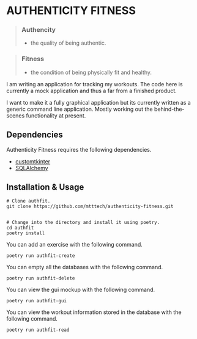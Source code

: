 # AUTHENTICITY FITNESS

> ### Authencity
> - the quality of being authentic.

> ### Fitness
> - the condition of being physically fit and healthy.

I am writing an application for tracking my workouts. The code here is currently a mock application and thus a far from a finished product.

I want to make it a fully graphical application but its currently written as a generic command line application. Mostly working out the behind-the-scenes functionality at present.


## Dependencies

Authenticity Fitness requires the following dependencies.

* [customtkinter](https://github.com/TomSchimansky/CustomTkinter)
* [SQLAlchemy](https://github.com/sqlalchemy/sqlalchemy)


## Installation & Usage

```
# Clone authfit.
git clone https://github.com/mtttech/authenticity-fitness.git


# Change into the directory and install it using poetry.
cd authfit
poetry install
```

You can add an exercise with the following command.

```
poetry run authfit-create
```

You can empty all the databases with the following command.

```
poetry run authfit-delete
```

You can view the gui mockup with the following command.

```
poetry run authfit-gui
```

You can view the workout information stored in the database with the following command.

```
poetry run authfit-read
```
